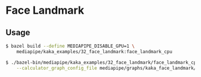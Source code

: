 # Face Landmark

## Usage

```bash
$ bazel build --define MEDIAPIPE_DISABLE_GPU=1 \
    mediapipe/kaka_examples/32_face_landmark:face_landmark_cpu
```

```bash
$ ./bazel-bin/mediapipe/kaka_examples/32_face_landmark/face_landmark_cpu \
    --calculator_graph_config_file mediapipe/graphs/kaka_face_landmark/face_landmark_desktop_live_2.pbtxt
```

